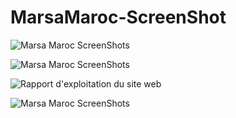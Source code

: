 # MarsaMaroc-ScreenShot

![Marsa Maroc ScreenShots](https://github.com/Hmef/MarsaMaroc-ScreenShot/assets/94247278/2c2de8d8-52ac-431a-a9ab-2f64c23d8059)

![Marsa Maroc ScreenShots](https://github.com/Hmef/MarsaMaroc-ScreenShot/assets/94247278/42ab431f-914d-4de3-a207-0db5f851526e)


![Rapport d'exploitation du site web](https://github.com/Hmef/MarsaMaroc-ScreenShot/assets/94247278/c7340ac9-a2ac-4cce-ba78-725c542ed070)

![Marsa Maroc ScreenShots](https://github.com/Hmef/MarsaMaroc-ScreenShot/assets/94247278/cd6d6d04-0a08-4bb3-890f-14c1c52008cd)
